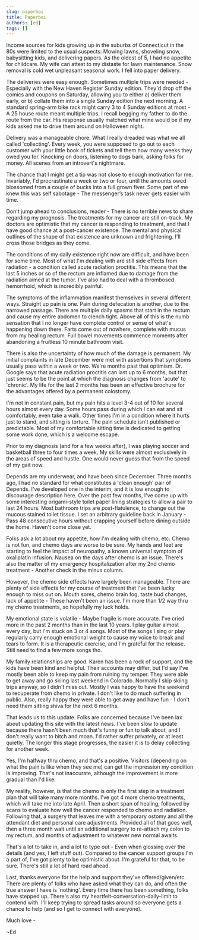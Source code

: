 ```yaml
---
slug: paperboi
title: Paperboi
authors: [ed]
tags: []
---
```


Income sources for kids growing up in the suburbs of Connecticut in the 80s were limited to the usual suspects: Mowing lawns, shoveling snow, babysitting kids, and delivering papers. As the oldest of 5, I had no appetite for childcare. My wife can attest to my distaste for lawn maintenance. Snow removal is cold wet unpleasant seasonal work. I fell into paper delivery.

<!-- truncate --> 

The deliveries were easy enough. Sometimes multiple trips were needed - Especially with the New Haven Register Sunday edition. They'd drop off the comics and coupons on Saturday, allowing you to either a) deliver them early, or b) collate them into a single Sunday edition the next morning. A standard spring-arm bike rack might carry 3 to 4 Sunday editions at most - A 25 house route meant multiple trips. I recall begging my father to do the route from the car. His response usually matched what mine would be if my kids asked me to drive them around on Halloween night.

Delivery was a manageable chore. What I really dreaded was what we all called 'collecting'. Every week, you were supposed to go out to each customer with your little book of tickets and tell them how many weeks they owed you for. Knocking on doors, listening to dogs bark, asking folks for money. All scenes from an introvert's nightmare.

The chance that I might get a tip was not close to enough motivation for me. Invariably, I'd procrastinate a week or two or four, until the amounts owed blossomed from a couple of bucks into a full grown fiver. Some part of me knew this was self sabotage - The messenger’s task never gets easier with time.

Don't jump ahead to conclusions, reader - There is no terrible news to share regarding my prognosis. The treatments for my cancer are still on-track. My doctors are optimistic that my cancer is responding to treatment, and that I have good chance at a post-cancer existence. The mental and physical outlines of the shape of that existence are unknown and frightening. I'll cross those bridges as they come.

The conditions of my daily existence right now are difficult, and have been for some time. Most of what I'm dealing with are still side effects from radiation - a condition called acute radiation proctitis. This means that the last 5 inches or so of the rectum are inflamed due to damage from the radiation aimed at the tumor. I've also had to deal with a thrombosed hemorrhoid, which is incredibly painful.

The symptoms of the inflammation manifest themselves in several different ways. Straight up pain is one. Pain during defecation is another, due to the narrowed passage. There are multiple daily spasms that start in the rectum and cause my entire abdomen to clench tight. Above all of this is the numb sensation that I no longer have complete control or sense of what's happening down there. Farts come out of nowhere, complete with mucus from my healing rectum. Full bowel movements commence moments after abandoning a fruitless 10 minute bathroom visit.

There is also the uncertainty of how much of the damage is permanent. My initial complaints in late December were met with assertions that symptoms usually pass within a week or two. We're months past that optimism. Dr. Google says that acute radiation proctitis can last up to 6 months, but that just seems to be the point at which the diagnosis changes from 'acute' to 'chronic'. My life for the last 2 months has been an effective brochure for the advantages offered by a permanent colostomy.

I'm not in constant pain, but my pain hits a level 3-4 out of 10 for several hours almost every day. Some hours pass during which I can eat and sit comfortably, even take a walk. Other times I'm in a condition where it hurts just to stand, and sitting is torture. The pain schedule isn't published or predictable. Most of my comfortable sitting time is dedicated to getting some work done, which is a welcome escape.

Prior to my diagnosis (and for a few weeks after), I was playing soccer and basketball three to four times a week. My skills were almost exclusively in the areas of speed and hustle. One would never guess that from the speed of my gait now.

Depends are my underwear, and have been since December. Three months ago, I had no standard for what constitutes a 'clean enough' pair of Depends. I've developed one in the interim, and it is low enough to discourage description here.  Over the past few months, I've come up with some interesting origami-style toilet paper lining strategies to allow a pair to last 24 hours. Most bathroom trips are post-flatulence, to change out the mucous stained toilet tissue. I set an arbitrary guideline back in January - Pass 48 consecutive hours without crapping yourself before dining outside the home. Haven't come close yet.

Folks ask a lot about my appetite, how I'm dealing with chemo, etc. Chemo is not fun, and chemo days are worse to be sure. My hands and feet are starting to feel the impact of neuropathy, a known universal symptom of oxaliplatin infusion. Nausea on the days after chemo is an issue. There's also the matter of my emergency hospitalization after my 2nd chemo treatment - Another check in the minus column.

However, the chemo side effects have largely been manageable. There are plenty of side effects for my course of treatment that I've been lucky enough to miss out on. Mouth sores, chemo brain fog, taste bud changes, lack of appetite - These haven't been an issue. I'm more than 1/2 way thru my chemo treatments, so hopefully my luck holds.

My emotional state is volatile - Maybe fragile is more accurate. I've cried more in the past 2 months than in the last 10 years. I play guitar almost every day, but I'm stuck on 3 or 4 songs. Most of the songs I sing or play regularly carry enough emotional weight to cause my voice to break and tears to form. It is a therapeutic exercise, and I'm grateful for the release. Still need to find a few more songs tho.

My family relationships are good. Karen has been a rock of support, and the kids have been kind and helpful. Their accounts may differ, but I'd say I've mostly been able to keep my pain from ruining my temper. They were able to get away and go skiing last weekend in Colorado. Normally I skip skiing trips anyway, so I didn't miss out. Mostly I was happy to have the weekend to recuperate from chemo in private. I don't like to do much suffering in public. Also, really happy they were able to get away and have fun - I don't need them sitting shiva for the next 6 months.

That leads us to this update. Folks are concerned because I've been lax about updating this site with the latest news. I've been slow to update because there hasn't been much that's funny or fun to talk about, and I don't really want to bitch and moan. I'd rather suffer privately, or at least quietly. The longer this stage progresses, the easier it is to delay collecting for another week. 

Yes, I'm halfway thru chemo, and that's a positive. Visitors (depending on what the pain is like when they see me) can get the impression my condition is improving. That's not inaccurate, although the improvement is more gradual than I'd like.

My reality, however, is that the chemo is only the first step in a treatment plan that will take many more months. I've got 4 more chemo treatments, which will take me into late April. Then a short span of healing, followed by scans to evaluate how well the cancer responded to chemo and radiation. Following that, a surgery that leaves me with a temporary ostomy and all the attendant diet and personal care adjustments. Provided all of that goes well, then a three month wait until an additional surgery to re-attach my colon to my rectum, and months of adjustment to whatever new normal awaits.

That's a lot to take in, and a lot to type out - Even when glossing over the details (and yes, I left stuff out). Compared to the cancer support groups I'm a part of, I've got plenty to be optimistic about. I'm grateful for that, to be sure. There's still a lot of hard road ahead.

Last, thanks everyone for the help and support they've offered/given/etc. There are plenty of folks who have asked what they can do, and often the true answer I have is 'nothing'. Every time there has been something, folks have stepped up. There's also my heartfelt-conversation-daily-limit to contend with.  I'll keep trying to spread tasks around so everyone gets a chance to help (and so I get to connect with everyone).

Much love -

 

~Ed